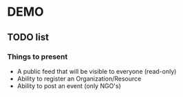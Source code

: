 # DEMO

## TODO list
### Things to present
* A public feed that will be visible to everyone (read-only)
* Ability to register an Organization/Resource
* Ability to post an event (only NGO's)
